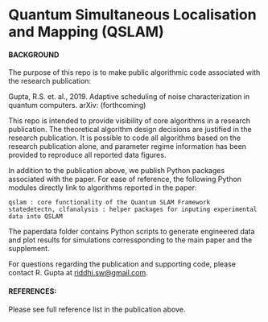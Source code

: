 # Quantum Simultaneous Localisation and Mapping (QSLAM)

#### BACKGROUND

The purpose of this repo is to make public algorithmic code associated with the research publication:

Gupta, R.S. et. al., 2019. Adaptive scheduling of noise characterization in quantum computers. arXiv: (forthcoming)

This repo is intended to provide visibility of core algorithms in a research publication. The theoretical algorithm design decisions are justified in the research publication. 
It is possible to code all algorithms based on the research publication alone, and parameter regime information has been provided to reproduce all reported data figures. 

In addition to the publication above, we publish Python packages associated with the paper. For ease of reference, the following Python modules directly link to algorithms reported in the paper:

    qslam : core functionality of the Quantum SLAM Framework
    statedetectn, clfanalysis : helper packages for inputing experimental data into QSLAM
    
The paperdata folder contains Python scripts to generate engineered data and plot results
for simulations corressponding to the main paper and the supplement. 

For questions regarding the publication and supporting code, please contact R. Gupta at riddhi.sw@gmail.com.

#### REFERENCES: 

Please see full reference list in the publication above.

